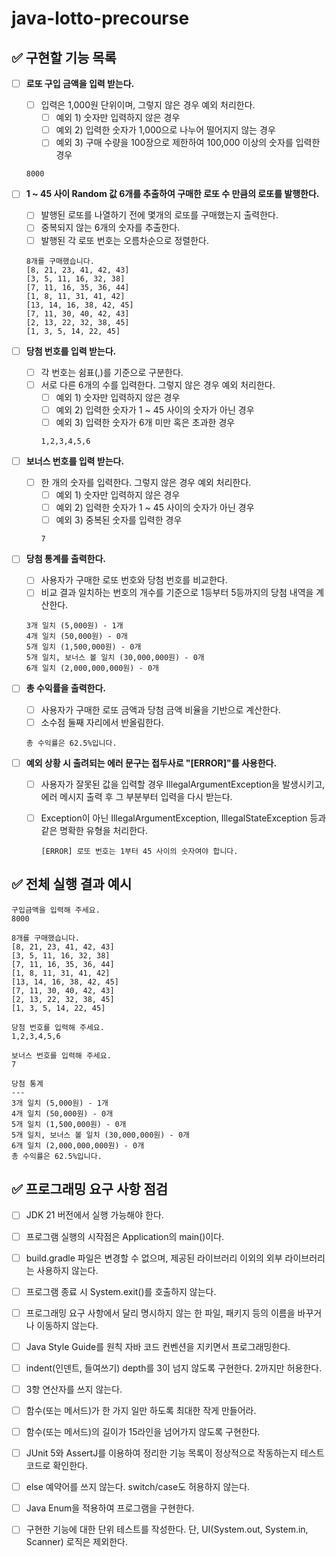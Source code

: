 # java-lotto-precourse

## ✅ 구현할 기능 목록

- [ ] **로또 구입 금액을 입력 받는다.**
  - [ ] 입력은 1,000원 단위이며, 그렇지 않은 경우 예외 처리한다.
    - [ ] 예외 1) 숫자만 입력하지 않은 경우
    - [ ] 예외 2) 입력한 숫자가 1,000으로 나누어 떨어지지 않는 경우
    - [ ] 예외 3) 구매 수량을 100장으로 제한하여 100,000 이상의 숫자를 입력한 경우
  ```text
  8000 
  ```

- [ ] **1 ~ 45 사이 Random 값 6개를 추출하여 구매한 로또 수 만큼의 로또를 발행한다.**
    - [ ] 발행된 로또를 나열하기 전에 몇개의 로또를 구매했는지 출력한다.
    - [ ] 중복되지 않는 6개의 숫자를 추출한다.
    - [ ] 발행된 각 로또 번호는 오름차순으로 정렬한다.
  ```text
  8개를 구매했습니다.
  [8, 21, 23, 41, 42, 43]
  [3, 5, 11, 16, 32, 38]
  [7, 11, 16, 35, 36, 44]
  [1, 8, 11, 31, 41, 42]
  [13, 14, 16, 38, 42, 45] 
  [7, 11, 30, 40, 42, 43]
  [2, 13, 22, 32, 38, 45]
  [1, 3, 5, 14, 22, 45]
  ```

- [ ] **당첨 번호를 입력 받는다.**
  - [ ] 각 번호는 쉼표(,)를 기준으로 구분한다.
  - [ ] 서로 다른 6개의 수를 입력한다. 그렇지 않은 경우 예외 처리한다.
    - [ ] 예외 1) 숫자만 입력하지 않은 경우
    - [ ] 예외 2) 입력한 숫자가 1 ~ 45 사이의 숫자가 아닌 경우
    - [ ] 예외 3) 입력한 숫자가 6개 미만 혹은 초과한 경우
    ```text
    1,2,3,4,5,6
    ```

- [ ] **보너스 번호를 입력 받는다.**
  - [ ] 한 개의 숫자를 입력한다. 그렇지 않은 경우 예외 처리한다.
    - [ ] 예외 1) 숫자만 입력하지 않은 경우
    - [ ] 예외 2) 입력한 숫자가 1 ~ 45 사이의 숫자가 아닌 경우
    - [ ] 예외 3) 중복된 숫자를 입력한 경우
    ```text
    7
    ```

- [ ] **당첨 통계를 출력한다.**
  - [ ] 사용자가 구매한 로또 번호와 당첨 번호를 비교한다.
  - [ ] 비교 결과 일치하는 번호의 개수를 기준으로 1등부터 5등까지의 당첨 내역을 계산한다.
  ```text
  3개 일치 (5,000원) - 1개
  4개 일치 (50,000원) - 0개
  5개 일치 (1,500,000원) - 0개
  5개 일치, 보너스 볼 일치 (30,000,000원) - 0개
  6개 일치 (2,000,000,000원) - 0개
  ```

- [ ] **총 수익률을 출력한다.**
  - [ ] 사용자가 구매한 로또 금액과 당첨 금액 비율을 기반으로 계산한다.
  - [ ] 소수점 둘째 자리에서 반올림한다.
  ```text
  총 수익률은 62.5%입니다. 
  ```

- [ ] **예외 상황 시 출려되는 에러 문구는 접두사로 "[ERROR]"를 사용한다.**
  - [ ] 사용자가 잘못된 값을 입력할 경우 IllegalArgumentException을 발생시키고, 에러 메시지 출력 후 그 부분부터 입력을 다시 받는다.
  - [ ] Exception이 아닌 IllegalArgumentException, IllegalStateException 등과 같은 명확한 유형을 처리한다.
    ```text
    [ERROR] 로또 번호는 1부터 45 사이의 숫자여야 합니다.
    ```


## ✅ 전체 실행 결과 예시

```text
구입금액을 입력해 주세요.
8000

8개를 구매했습니다.
[8, 21, 23, 41, 42, 43] 
[3, 5, 11, 16, 32, 38] 
[7, 11, 16, 35, 36, 44] 
[1, 8, 11, 31, 41, 42] 
[13, 14, 16, 38, 42, 45] 
[7, 11, 30, 40, 42, 43] 
[2, 13, 22, 32, 38, 45] 
[1, 3, 5, 14, 22, 45]

당첨 번호를 입력해 주세요.
1,2,3,4,5,6

보너스 번호를 입력해 주세요.
7

당첨 통계
---
3개 일치 (5,000원) - 1개
4개 일치 (50,000원) - 0개
5개 일치 (1,500,000원) - 0개
5개 일치, 보너스 볼 일치 (30,000,000원) - 0개
6개 일치 (2,000,000,000원) - 0개
총 수익률은 62.5%입니다.
```

## ✅ 프로그래밍 요구 사항 점검

- [ ] JDK 21 버전에서 실행 가능해야 한다.
- [ ] 프로그램 실행의 시작점은 Application의 main()이다.
- [ ] build.gradle 파일은 변경할 수 없으며, 제공된 라이브러리 이외의 외부 라이브러리는 사용하지 않는다.
- [ ] 프로그램 종료 시 System.exit()를 호출하지 않는다.
- [ ] 프로그래밍 요구 사항에서 달리 명시하지 않는 한 파일, 패키지 등의 이름을 바꾸거나 이동하지 않는다.
- [ ] Java Style Guide를 원칙 자바 코드 컨벤션을 지키면서 프로그래밍한다.


- [ ] indent(인덴트, 들여쓰기) depth를 3이 넘지 않도록 구현한다. 2까지만 허용한다.
- [ ] 3항 연산자를 쓰지 않는다.
- [ ] 함수(또는 메서드)가 한 가지 일만 하도록 최대한 작게 만들어라.
- [ ] 함수(또는 메서드)의 길이가 15라인을 넘어가지 않도록 구현한다.
- [ ] JUnit 5와 AssertJ를 이용하여 정리한 기능 목록이 정상적으로 작동하는지 테스트 코드로 확인한다.


- [ ] else 예약어를 쓰지 않는다. switch/case도 허용하지 않는다.
- [ ] Java Enum을 적용하여 프로그램을 구현한다.
- [ ] 구현한 기능에 대한 단위 테스트를 작성한다. 단, UI(System.out, System.in, Scanner) 로직은 제외한다.